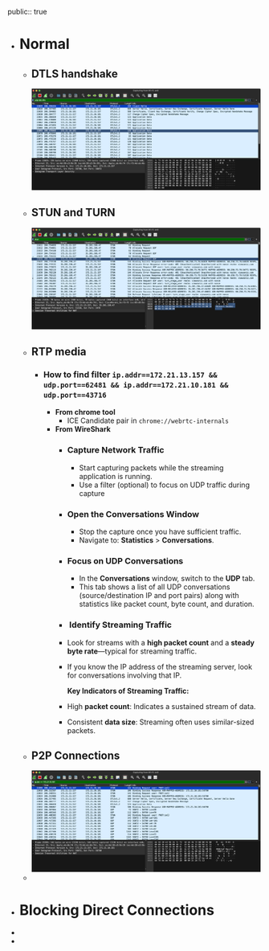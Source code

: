 public:: true

- # Normal
	- ## DTLS handshake
	  ![image.png](../assets/image_1732778116493_0.png)
	- ## STUN and TURN
	  ![image.png](../assets/image_1732778427697_0.png)
	- ## RTP media
		- ### How to find filter `ip.addr==172.21.13.157 && udp.port==62481 && ip.addr==172.21.10.181 && udp.port==43716`
			- **From chrome tool**
				- ICE Candidate pair in `chrome://webrtc-internals`
			- **From WireShark**
				- ### **Capture Network Traffic**
					- Start capturing packets while the streaming application is running.
					- Use a filter (optional) to focus on UDP traffic during capture
				- ### **Open the Conversations Window**
					- Stop the capture once you have sufficient traffic.
					- Navigate to: **Statistics** > **Conversations**.
				- ### **Focus on UDP Conversations**
					- In the **Conversations** window, switch to the **UDP** tab.
					- This tab shows a list of all UDP conversations (source/destination IP and port pairs) along with statistics like packet count, byte count, and duration.
				- ###  **Identify Streaming Traffic**
				- Look for streams with a **high packet count** and a **steady byte rate**—typical for streaming traffic.
				- If you know the IP address of the streaming server, look for conversations involving that IP.
				  
				  **Key Indicators of Streaming Traffic:**
				- High **packet count**: Indicates a sustained stream of data.
				- Consistent **data size**: Streaming often uses similar-sized packets.
	- ## P2P Connections
	  ![image.png](../assets/image_1732779164495_0.png)
	-
- # Blocking Direct Connections
-
-